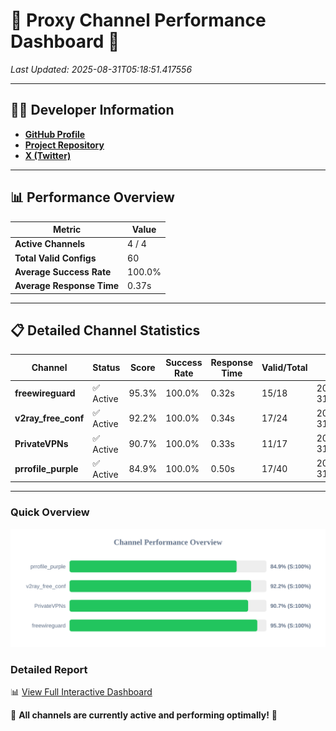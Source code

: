 # 🌟 Proxy Channel Performance Dashboard 🌟

_Last Updated: 2025-08-31T05:18:51.417556_

---

## 👩‍💻 Developer Information

- **[GitHub Profile](https://github.com/4n0nymou3)**  
- **[Project Repository](https://github.com/4n0nymou3/multi-proxy-config-fetcher)**  
- **[X (Twitter)](https://x.com/4n0nymou3)**  

---

## 📊 Performance Overview

| Metric                | Value       |
|-----------------------|-------------|
| **Active Channels**   | 4 / 4       |
| **Total Valid Configs** | 60          |
| **Average Success Rate** | 100.0%      |
| **Average Response Time** | 0.37s       |

---

## 📋 Detailed Channel Statistics

| Channel          | Status     | Score  | Success Rate | Response Time | Valid/Total | Last Success               |
|------------------|------------|--------|--------------|---------------|-------------|----------------------------|
| **freewireguard**  | ✅ Active  | 95.3%  | 100.0% | 0.32s         | 15/18       | 2025-08-31T05:18:51.415735 |
| **v2ray_free_conf**  | ✅ Active  | 92.2%  | 100.0% | 0.34s         | 17/24       | 2025-08-31T05:18:50.705306 |
| **PrivateVPNs**  | ✅ Active  | 90.7%  | 100.0% | 0.33s         | 11/17       | 2025-08-31T05:18:51.067438 |
| **prrofile_purple**  | ✅ Active  | 84.9%  | 100.0% | 0.50s         | 17/40       | 2025-08-31T05:18:50.318092 |

---

### Quick Overview
<div align="center">
  <a href="https://raw.githubusercontent.com/nullluser/NullRepo/refs/heads/main/assets/channel_stats_chart.svg">
    <img src="https://raw.githubusercontent.com/nullluser/NullRepo/refs/heads/main/assets/channel_stats_chart.svg" alt="Source Performance Statistics" width="800">
  </a>
</div>

### Detailed Report
📊 [View Full Interactive Dashboard](https://htmlpreview.github.io/?https://github.com/nullluser/NullRepo/blob/main/assets/performance_report.html)

🎉 **All channels are currently active and performing optimally!** 🎉
